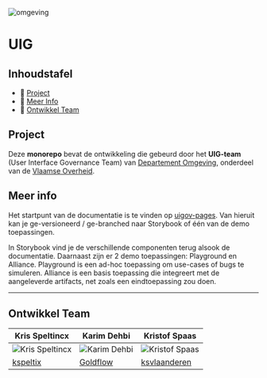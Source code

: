![omgeving](web-components/resources/images/omgeving.png)

# UIG

## Inhoudstafel

- 🚀 [Project](#project)
- 📒 [Meer Info](#meer-info)
- 👥 [Ontwikkel Team](#ontwikkel-team)

## Project

Deze __monorepo__ bevat de ontwikkeling die gebeurd door het __UIG-team__ (User Interface Governance Team)
van [Departement Omgeving](https://omgeving.vlaanderen.be/), onderdeel van
de [Vlaamse Overheid](https://www.vlaanderen.be/).

## Meer info

Het startpunt van de documentatie is te vinden op [uigov-pages](https://milieuinfo.github.io/uigov-pages/). Van hieruit kan
je ge-versioneerd / ge-branched naar Storybook of één van de demo toepassingen.

In Storybook vind je de verschillende componenten terug alsook de documentatie. Daarnaast zijn er 2 demo 
toepassingen: Playground en Alliance. Playground is een ad-hoc toepassing om use-cases of bugs te simuleren.
Alliance is een basis toepassing die integreert met de aangeleverde artifacts, net zoals een eindtoepassing zou doen.

<hr></hr>

## Ontwikkel Team

| Kris Speltincx                                                             | Karim Dehbi                                                            | Kristof Spaas                                                            |
|----------------------------------------------------------------------------|------------------------------------------------------------------------|--------------------------------------------------------------------------|
| ![Kris Speltincx](https://avatars.githubusercontent.com/u/110020569?s=160) | ![Karim Dehbi](https://avatars.githubusercontent.com/u/15731348?s=160) | ![Kristof Spaas](https://avatars.githubusercontent.com/u/122293433?s=160)|
| [kspeltix](https://github.com/kspeltix)                                    | [Goldflow](https://github.com/Goldflow)                                | [ksvlaanderen](https://github.com/ksvlaanderen)                              |

